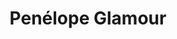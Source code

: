 ---
title: "Penélope Glamour"
url: /ciudad-autonoma-de-buenos-aires/penelope-glamour/
shop: Modehaus
---